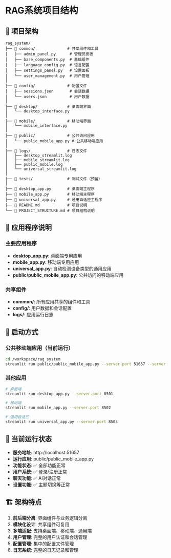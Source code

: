 # RAG系统项目结构

## 📁 项目架构

```
rag_system/
├── 📁 common/              # 共享组件和工具
│   ├── admin_panel.py      # 管理员面板
│   ├── base_components.py  # 基础组件
│   ├── language_config.py  # 语言配置
│   ├── settings_panel.py   # 设置面板
│   └── user_management.py  # 用户管理
│
├── 📁 config/              # 配置文件
│   ├── sessions.json       # 会话数据
│   └── users.json          # 用户数据
│
├── 📁 desktop/             # 桌面端界面
│   └── desktop_interface.py
│
├── 📁 mobile/              # 移动端界面
│   └── mobile_interface.py
│
├── 📁 public/              # 公共访问应用
│   └── public_mobile_app.py # 公共移动端应用
│
├── 📁 logs/                # 日志文件
│   ├── desktop_streamlit.log
│   ├── mobile_streamlit.log
│   ├── public_mobile.log
│   └── universal_streamlit.log
│
├── 📁 tests/               # 测试文件（预留）
│
├── 📄 desktop_app.py       # 桌面端主程序
├── 📄 mobile_app.py        # 移动端主程序
├── 📄 universal_app.py     # 通用自适应主程序
├── 📄 README.md            # 项目说明
└── 📄 PROJECT_STRUCTURE.md # 项目结构说明
```

## 🚀 应用程序说明

### 主要应用程序
- **desktop_app.py**: 桌面端专用应用
- **mobile_app.py**: 移动端专用应用  
- **universal_app.py**: 自动检测设备类型的通用应用
- **public/public_mobile_app.py**: 公共访问的移动端应用

### 共享组件
- **common/**: 所有应用共享的组件和工具
- **config/**: 用户数据和会话配置
- **logs/**: 应用运行日志

## 🔧 启动方式

### 公共移动端应用（当前运行）
```bash
cd /workspace/rag_system
streamlit run public/public_mobile_app.py --server.port 51657 --server.address 0.0.0.0 --server.enableCORS true --server.enableXsrfProtection false
```

### 其他应用
```bash
# 桌面端
streamlit run desktop_app.py --server.port 8501

# 移动端
streamlit run mobile_app.py --server.port 8502

# 通用自适应
streamlit run universal_app.py --server.port 8503
```

## 📱 当前运行状态

- **服务地址**: http://localhost:51657
- **运行应用**: public/public_mobile_app.py
- **功能状态**: ✅ 全部功能正常
- **用户系统**: ✅ 登录/注册正常
- **聊天功能**: ✅ AI对话正常
- **设置功能**: ✅ 主题切换等正常

## 🏗️ 架构特点

1. **前后端分离**: 界面组件与业务逻辑分离
2. **模块化设计**: 共享组件可复用
3. **多端适配**: 支持桌面端、移动端、通用端
4. **用户管理**: 完整的用户认证和会话管理
5. **配置管理**: 集中的配置文件管理
6. **日志系统**: 完整的日志记录和管理